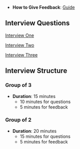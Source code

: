 - **How to Give Feedback**: [Guide](https://github.com/BecksHookham/Tech_Interviews.md/blob/main/feedback.md)

## Interview Questions

[Interview One](https://github.com/BecksHookham/behaviouralinterviewworkshop.md/blob/main/interviewone.md)

[Interview Two](https://github.com/BecksHookham/behaviouralinterviewworkshop.md/blob/main/interviewtwo.md)

[Interview Three](https://github.com/BecksHookham/behaviouralinterviewworkshop.md/blob/main/interviewtwo.md])



## Interview Structure

### Group of 3

- **Duration**: 15 minutes
  - 10 minutes for questions
  - 5 minutes for feedback

### Group of 2

- **Duration**: 20 minutes
  - 15 minutes for questions
  - 5 minutes for feedback
